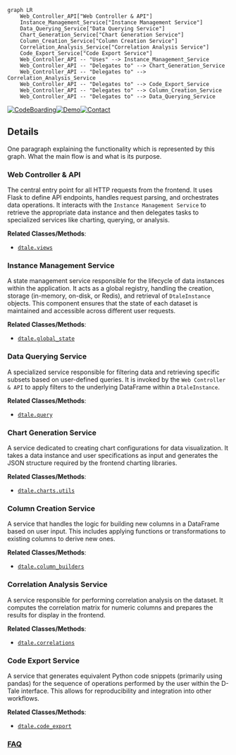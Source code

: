 ```mermaid
graph LR
    Web_Controller_API["Web Controller & API"]
    Instance_Management_Service["Instance Management Service"]
    Data_Querying_Service["Data Querying Service"]
    Chart_Generation_Service["Chart Generation Service"]
    Column_Creation_Service["Column Creation Service"]
    Correlation_Analysis_Service["Correlation Analysis Service"]
    Code_Export_Service["Code Export Service"]
    Web_Controller_API -- "Uses" --> Instance_Management_Service
    Web_Controller_API -- "Delegates to" --> Chart_Generation_Service
    Web_Controller_API -- "Delegates to" --> Correlation_Analysis_Service
    Web_Controller_API -- "Delegates to" --> Code_Export_Service
    Web_Controller_API -- "Delegates to" --> Column_Creation_Service
    Web_Controller_API -- "Delegates to" --> Data_Querying_Service
```

[![CodeBoarding](https://img.shields.io/badge/Generated%20by-CodeBoarding-9cf?style=flat-square)](https://github.com/CodeBoarding/CodeBoarding)[![Demo](https://img.shields.io/badge/Try%20our-Demo-blue?style=flat-square)](https://www.codeboarding.org/demo)[![Contact](https://img.shields.io/badge/Contact%20us%20-%20contact@codeboarding.org-lightgrey?style=flat-square)](mailto:contact@codeboarding.org)

## Details

One paragraph explaining the functionality which is represented by this graph. What the main flow is and what is its purpose.

### Web Controller & API
The central entry point for all HTTP requests from the frontend. It uses Flask to define API endpoints, handles request parsing, and orchestrates data operations. It interacts with the `Instance Management Service` to retrieve the appropriate data instance and then delegates tasks to specialized services like charting, querying, or analysis.


**Related Classes/Methods**:

- <a href="https://github.com/man-group/dtale/blob/master/dtale/views.py" target="_blank" rel="noopener noreferrer">`dtale.views`</a>


### Instance Management Service
A state management service responsible for the lifecycle of data instances within the application. It acts as a global registry, handling the creation, storage (in-memory, on-disk, or Redis), and retrieval of `DtaleInstance` objects. This component ensures that the state of each dataset is maintained and accessible across different user requests.


**Related Classes/Methods**:

- <a href="https://github.com/man-group/dtale/blob/master/dtale/global_state.py" target="_blank" rel="noopener noreferrer">`dtale.global_state`</a>


### Data Querying Service
A specialized service responsible for filtering data and retrieving specific subsets based on user-defined queries. It is invoked by the `Web Controller & API` to apply filters to the underlying DataFrame within a `DtaleInstance`.


**Related Classes/Methods**:

- <a href="https://github.com/man-group/dtale/blob/master/dtale/query.py" target="_blank" rel="noopener noreferrer">`dtale.query`</a>


### Chart Generation Service
A service dedicated to creating chart configurations for data visualization. It takes a data instance and user specifications as input and generates the JSON structure required by the frontend charting libraries.


**Related Classes/Methods**:

- <a href="https://github.com/man-group/dtale/blob/master/dtale/charts/utils.py" target="_blank" rel="noopener noreferrer">`dtale.charts.utils`</a>


### Column Creation Service
A service that handles the logic for building new columns in a DataFrame based on user input. This includes applying functions or transformations to existing columns to derive new ones.


**Related Classes/Methods**:

- <a href="https://github.com/man-group/dtale/blob/master/dtale/column_builders.py" target="_blank" rel="noopener noreferrer">`dtale.column_builders`</a>


### Correlation Analysis Service
A service responsible for performing correlation analysis on the dataset. It computes the correlation matrix for numeric columns and prepares the results for display in the frontend.


**Related Classes/Methods**:

- <a href="https://github.com/man-group/dtale/blob/master/dtale/correlations.py" target="_blank" rel="noopener noreferrer">`dtale.correlations`</a>


### Code Export Service
A service that generates equivalent Python code snippets (primarily using pandas) for the sequence of operations performed by the user within the D-Tale interface. This allows for reproducibility and integration into other workflows.


**Related Classes/Methods**:

- <a href="https://github.com/man-group/dtale/blob/master/dtale/code_export.py" target="_blank" rel="noopener noreferrer">`dtale.code_export`</a>




### [FAQ](https://github.com/CodeBoarding/GeneratedOnBoardings/tree/main?tab=readme-ov-file#faq)